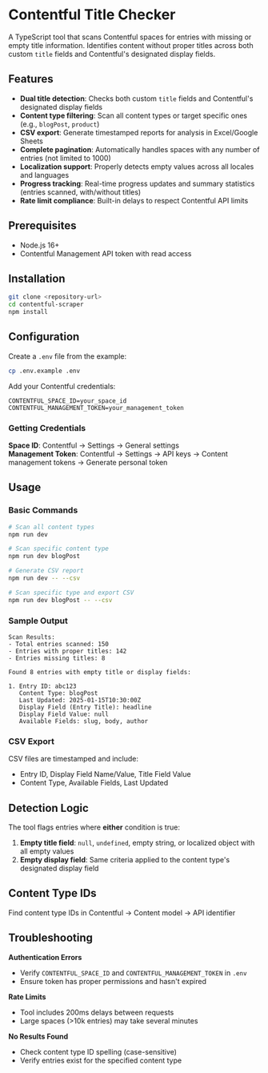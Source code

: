 # Contentful Title Checker

A TypeScript tool that scans Contentful spaces for entries with missing or empty title information. Identifies content without proper titles across both custom `title` fields and Contentful's designated display fields.

## Features

- **Dual title detection**: Checks both custom `title` fields and Contentful's designated display fields
- **Content type filtering**: Scan all content types or target specific ones (e.g., `blogPost`, `product`)
- **CSV export**: Generate timestamped reports for analysis in Excel/Google Sheets  
- **Complete pagination**: Automatically handles spaces with any number of entries (not limited to 1000)
- **Localization support**: Properly detects empty values across all locales and languages
- **Progress tracking**: Real-time progress updates and summary statistics (entries scanned, with/without titles)
- **Rate limit compliance**: Built-in delays to respect Contentful API limits

## Prerequisites

- Node.js 16+ 
- Contentful Management API token with read access

## Installation

```bash
git clone <repository-url>
cd contentful-scraper
npm install
```

## Configuration

Create a `.env` file from the example:

```bash
cp .env.example .env
```

Add your Contentful credentials:

```env
CONTENTFUL_SPACE_ID=your_space_id
CONTENTFUL_MANAGEMENT_TOKEN=your_management_token
```

### Getting Credentials

**Space ID**: Contentful → Settings → General settings  
**Management Token**: Contentful → Settings → API keys → Content management tokens → Generate personal token

## Usage

### Basic Commands

```bash
# Scan all content types
npm run dev

# Scan specific content type  
npm run dev blogPost

# Generate CSV report
npm run dev -- --csv

# Scan specific type and export CSV
npm run dev blogPost -- --csv
```

### Sample Output

```
Scan Results:
- Total entries scanned: 150
- Entries with proper titles: 142
- Entries missing titles: 8

Found 8 entries with empty title or display fields:

1. Entry ID: abc123
   Content Type: blogPost
   Last Updated: 2025-01-15T10:30:00Z
   Display Field (Entry Title): headline
   Display Field Value: null
   Available Fields: slug, body, author
```

### CSV Export

CSV files are timestamped and include:
- Entry ID, Display Field Name/Value, Title Field Value
- Content Type, Available Fields, Last Updated


## Detection Logic

The tool flags entries where **either** condition is true:

1. **Empty title field**: `null`, `undefined`, empty string, or localized object with all empty values
2. **Empty display field**: Same criteria applied to the content type's designated display field

## Content Type IDs

Find content type IDs in Contentful → Content model → API identifier

## Troubleshooting

**Authentication Errors**
- Verify `CONTENTFUL_SPACE_ID` and `CONTENTFUL_MANAGEMENT_TOKEN` in `.env`
- Ensure token has proper permissions and hasn't expired

**Rate Limits**
- Tool includes 200ms delays between requests
- Large spaces (>10k entries) may take several minutes

**No Results Found**
- Check content type ID spelling (case-sensitive)
- Verify entries exist for the specified content type
